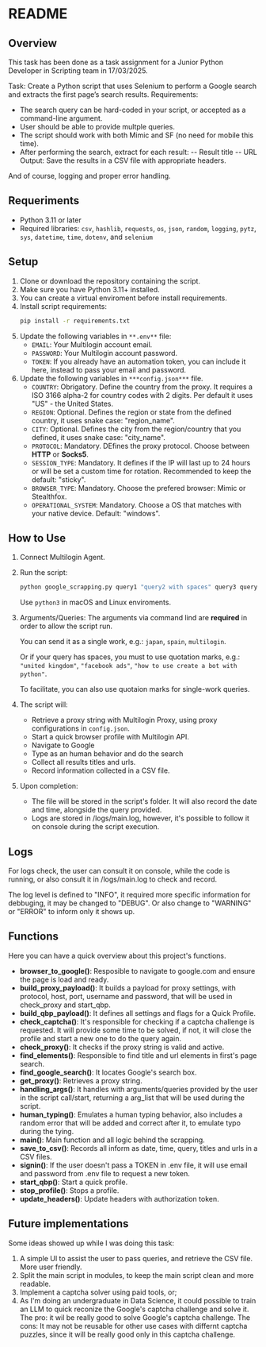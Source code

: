 # README

## Overview
This task has been done as a task assignment for a Junior Python Developer in Scripting team in 17/03/2025. 

Task: Create a Python script that uses Selenium to perform a Google search and extracts the first page’s search results. 
Requirements: 
- The search query can be hard-coded in your script, or accepted as a command-line argument. 
- User should be able to provide multple queries. 
- The script should work with both Mimic and SF (no need for mobile this time).
- After performing the search, extract for each result:
-- Result title
-- URL
Output: Save the results in a CSV file with appropriate headers.

And of course, logging and proper error handling.

## Requeriments
- Python 3.11 or later
- Required libraries: `csv`, `hashlib`, `requests`, `os`, `json`, `random`, `logging`, `pytz`, `sys`, `datetime`, `time`, `dotenv`, and `selenium`


## Setup
1. Clone or download the repository containing the script.
2. Make sure you have Python 3.11+ installed.
3. You can create a virtual enviroment before install requirements.
4. Install script requirements:
    ```bash
    pip install -r requirements.txt
    ```
5. Update the following variables in ```**.env**``` file:
   - `EMAIL`: Your Multilogin account email.
    - `PASSWORD`: Your Multilogin account password.
    - `TOKEN`: If you already have an automation token, you can include it here, instead to pass your email and password.
6. Update the following variables in ```***config.json***``` file.
    - `COUNTRY`: Obrigatory. Define the country from the proxy. It requires a ISO 3166 alpha-2 for country codes with 2 digits. Per default it uses "US" - the United States.
    - `REGION`: Optional. Defines the region or state from the defined country, it uses snake case: "region_name".
    - `CITY`: Optional. Defines the city from the region/country that you defined, it uses snake case: "city_name".
    - `PROTOCOL`: Mandatory. DEfines the proxy protocol. Choose between **HTTP** or **Socks5**.
    - `SESSION_TYPE`: Mandatory. It defines if the IP will last up to 24 hours or will be set a custom time for rotation. Recommended to keep the default: "sticky".
    - `BROWSER_TYPE`: Mandatory. Choose the prefered browser: Mimic or Stealthfox.
    - `OPERATIONAL_SYSTEM`: Mandatory. Choose a OS that matches with your native device. Default: "windows".
  

## How to Use
1. Connect Multilogin Agent.

2. Run the script:

   ```bash
   python google_scrapping.py query1 "query2 with spaces" query3 query 4 "query5 with spaces"
   ```
   Use ```python3``` in macOS and Linux enviroments.

3. Arguments/Queries:
    The arguments via command lind are **required** in order to allow the script run.

    You can send it as a single work, e.g.: `japan`, `spain`, `multilogin`. 

    Or if your query has spaces, you must to use quotation marks, e.g.: `"united kingdom"`, `"facebook ads"`, `"how to use create a bot with python"`.

    To facilitate, you can also use quotaion marks for single-work queries.

4. The script will:
   - Retrieve a proxy string with Multilogin Proxy, using proxy configurations in `config.json`.
   - Start a quick browser profile with Multilogin API.
   - Navigate to Google
   - Type as an human behavior and do the search
   - Collect all results titles and urls.
   - Record information collected in a CSV file.

5. Upon completion:
   - The file will be stored in the script's folder. It will also record the date and time, alongside the query provided.
   - Logs are stored in /logs/main.log, however, it's possible to follow it on console during the script execution.

## Logs
For logs check, the user can consult it on console, while the code is running, or also consult it in /logs/main.log to check and record.

The log level is defined to "INFO", it required more specific information for debbuging, it may be changed to "DEBUG". Or also change to "WARNING" or "ERROR" to inform only it shows up.

## Functions
Here you can have a quick overview about this project's functions.

- **browser_to_google()**: Resposible to navigate to google.com and ensure the page is load and ready.
- **build_proxy_payload()**: It builds a payload for proxy settings, with protocol, host, port, username and password, that will be used in check_proxy and start_qbp.
- **build_qbp_payload()**: It defines all settings and flags for a Quick Profile.
- **check_captcha()**: It's responsible for checking if a captcha challenge is requested. It will provide some time to be solved, if not, it will close the profile and start a new one to do the query again.
- **check_proxy()**: It checks if the proxy string is valid and active.
- **find_elements()**: Responsible to find title and url elements in first's page search.
- **find_google_search()**: It locates Google's search box.
- **get_proxy()**: Retrieves a proxy string.
- **handling_args()**: It handles with arguments/queries provided by the user in the script call/start, returning a arg_list that will be used during the script.
- **human_typing()**: Emulates a human typing behavior, also includes a random error that will be added and correct after it, to emulate typo during the tying.
- **main()**: Main function and all logic behind the scrapping.
- **save_to_csv()**: Records all inform as date, time, query, titles and urls in a CSV files.
- **signin()**: If the user doesn't pass a TOKEN in .env file, it will use email and password from .env file to request a new token.
- **start_qbp()**: Start a quick profile.
- **stop_profile()**: Stops a profile.
- **update_headers()**: Update headers with authorization token.

## Future implementations
Some ideas showed up while I was doing this task:

1. A simple UI to assist the user to pass queries, and retrieve the CSV file. More user friendly.
2. Split the main script in modules, to keep the main script clean and more readable.
3. Implement a captcha solver using paid tools, or;
4. As I'm doing an undergraduate in Data Science, it could possible to train an LLM to quick reconize the Google's captcha challenge and solve it. The pro: it wil be really good to solve Google's captcha challenge. The cons: It may not be reusable for other use cases with differnt captcha puzzles, since it will be really good only in this captcha challenge.